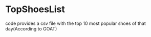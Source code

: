 # TopShoesList
code provides a csv file with the top 10 most popular shoes of that day(According to GOAT)
